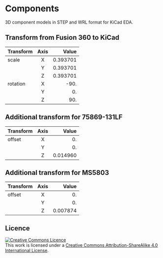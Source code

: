 # Components
3D component models in STEP and WRL format for KiCad EDA.

## Transform from Fusion 360 to KiCad

| Transform | Axis |      Value |
| :-------- | :--: | ---------: |
| scale     |    X |   0.393701 |
|           |    Y |   0.393701 |
|           |    Z |   0.393701 |
| rotation  |    X | -90.       |
|           |    Y |   0.       |
|           |    Z |  90.       |

## Additional transform for 75869-131LF

| Transform | Axis |      Value |
| :-------- | :--: | ---------: |
| offset    |    X | 0.         |
|           |    Y | 0.         |
|           |    Z | 0.014960   |

## Additional transform for MS5803

| Transform | Axis |      Value |
| :-------- | :--: | ---------: |
| offset    |    X | 0.         |
|           |    Y | 0.         |
|           |    Z | 0.007874   |

## Licence

<a rel="license" href="http://creativecommons.org/licenses/by-sa/4.0/"><img alt="Creative Commons Licence" style="border-width:0" src="https://i.creativecommons.org/l/by-sa/4.0/88x31.png" /></a><br />This work is licensed under a <a rel="license" href="http://creativecommons.org/licenses/by-sa/4.0/">Creative Commons Attribution-ShareAlike 4.0 International License</a>.
